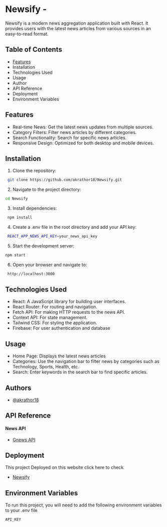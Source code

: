 
# Newsify -

Newsify is a modern news aggregation application built with React. It provides users with the latest news articles from various sources in an easy-to-read format.


## Table of Contents
- [Features](#environment-variables)
- Installation
- Technologies Used
- Usage
- Author
- API Reference
- Deployment
- Environment Variables


## Features

-  Real-time News: Get the latest news updates from multiple sources.
- Category Filters: Filter news articles by different categories.
- Search Functionality: Search for specific news articles.
- Responsive Design: Optimized for both desktop and mobile devices.

## Installation

1. Clone the repository:

```bash
 git clone https://github.com/akrathor18/Newsify.git
```
2. Navigate to the project directory:

```bash
cd Newsify
````
3. Install dependencies:
```bash
 npm install
```
4. Create a .env file in the root directory and add your API key:

```bash
 REACT_APP_NEWS_API_KEY=your_news_api_key
```
5. Start the development server:
```bash
npm start
```
6. Open your browser and navigate to:
```bash
 http://localhost:3000
```
## Technologies Used

- React: A JavaScript library for building user interfaces.
- React Router: For routing and navigation.
- Fetch API: For making HTTP requests to the news API.
- Context API: For state management.
- Tailwind CSS: For styling the application.
- Firebase: For user authentication and database


## Usage

- Home Page: Displays the latest news articles
- Categories: Use the navigation bar to filter news by categories such as Technology, Sports, Health, etc.
- Search: Enter keywords in the search bar to find specific articles.

## Authors

- [@akrathor18](https://github.com/akrathor18)


## API Reference

#### News API

- [Gnews API](https://gnews.io/)


## Deployment
This project Deployed on this website click here to check
 -  [Newsify](https://newsify-dev.web.app/)
## Environment Variables

To run this project, you will need to add the following environment variables to your .env file

`API_KEY`


